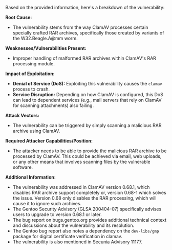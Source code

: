 Based on the provided information, here's a breakdown of the vulnerability:

**Root Cause:**
- The vulnerability stems from the way ClamAV processes certain specially crafted RAR archives, specifically those created by variants of the W32.Beagle.A@mm worm.

**Weaknesses/Vulnerabilities Present:**
- Improper handling of malformed RAR archives within ClamAV's RAR processing module.

**Impact of Exploitation:**
- **Denial of Service (DoS):** Exploiting this vulnerability causes the `clamav` process to crash.
- **Service Disruption:** Depending on how ClamAV is configured, this DoS can lead to dependent services (e.g., mail servers that rely on ClamAV for scanning attachments) also failing.

**Attack Vectors:**
- The vulnerability can be triggered by simply scanning a malicious RAR archive using ClamAV.

**Required Attacker Capabilities/Position:**
- The attacker needs to be able to provide the malicious RAR archive to be processed by ClamAV. This could be achieved via email, web uploads, or any other means that involves scanning files by the vulnerable software.

**Additional Information:**
- The vulnerability was addressed in ClamAV version 0.68.1, which disables RAR archive support completely or, version 0.68-1 which solves the issue. Version 0.68 only disables the RAR processing, which will cause it to ignore such archives.
- The Gentoo Security Advisory (GLSA 200404-07) specifically advises users to upgrade to version 0.68.1 or later.
- The bug report on bugs.gentoo.org provides additional technical context and discussions about the vulnerability and its resolution.
- The Gentoo bug report also notes a dependency on the `dev-libs/gmp` package for digital certificate verification in clamav.
- The vulnerability is also mentioned in Secunia Advisory 11177.